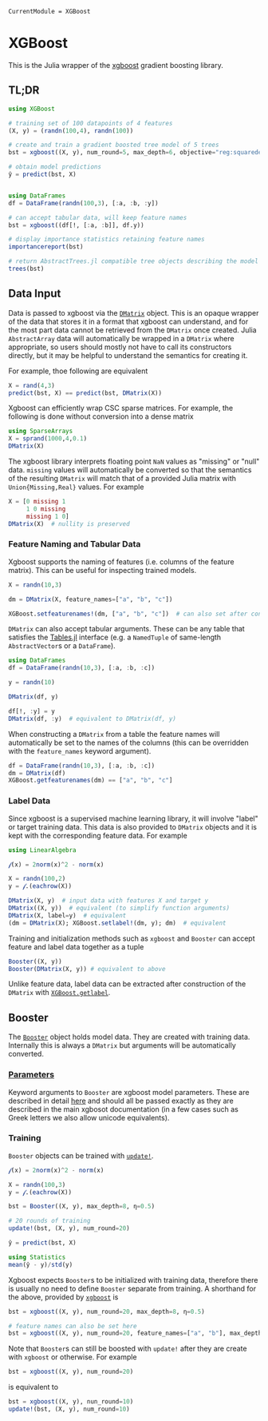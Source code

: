```@meta
CurrentModule = XGBoost
```

# XGBoost

This is the Julia wrapper of the [xgboost](https://xgboost.ai/) gradient boosting
library.

## TL;DR
```julia
using XGBoost

# training set of 100 datapoints of 4 features
(X, y) = (randn(100,4), randn(100))

# create and train a gradient boosted tree model of 5 trees
bst = xgboost((X, y), num_round=5, max_depth=6, objective="reg:squarederror")

# obtain model predictions
ŷ = predict(bst, X)


using DataFrames
df = DataFrame(randn(100,3), [:a, :b, :y])

# can accept tabular data, will keep feature names
bst = xgboost((df[!, [:a, :b]], df.y))

# display importance statistics retaining feature names
importancereport(bst)

# return AbstractTrees.jl compatible tree objects describing the model
trees(bst)
```

## Data Input
Data is passed to xgboost via the [`DMatrix`](@ref) object.  This is an opaque wrapper of the data
that stores it in a format that xgboost can understand, and for the most part data cannot be
retrieved from the `DMatrix` once created.  Julia `AbstractArray` data will automatically be wrapped
in a `DMatrix` where appropriate, so users should mostly not have to call its constructors directly,
but it may be helpful to understand the semantics for creating it.

For example, thoe following are equivalent
```julia
X = rand(4,3)
predict(bst, X) == predict(bst, DMatrix(X))
```

Xgboost can efficiently wrap CSC sparse matrices.  For example, the following is done without
conversion into a dense matrix
```julia
using SparseArrays
X = sprand(1000,4,0.1)
DMatrix(X)
```

The xgboost library interprets floating point `NaN` values as "missing" or "null" data.  `missing`
values will automatically be converted so that the semantics of the resulting `DMatrix` will match
that of a provided Julia matrix with `Union{Missing,Real}` values.  For example
```julia
X = [0 missing 1
     1 0 missing
     missing 1 0]
DMatrix(X)  # nullity is preserved
```

### Feature Naming and Tabular Data
Xgboost supports the naming of features (i.e. columns of the feature matrix).  This can be useful
for inspecting trained models.
```julia
X = randn(10,3)

dm = DMatrix(X, feature_names=["a", "b", "c"])

XGBoost.setfeaturenames!(dm, ["a", "b", "c"])  # can also set after construction
```

`DMatrix` can also accept tabular arguments.  These can be any table that satisfies the
[Tables.jl](https://github.com/JuliaData/Tables.jl) interface (e.g. a `NamedTuple` of same-length
`AbstractVector`s or a `DataFrame`).
```julia
using DataFrames
df = DataFrame(randn(10,3), [:a, :b, :c])

y = randn(10)

DMatrix(df, y)

df[!, :y] = y
DMatrix(df, :y)  # equivalent to DMatrix(df, y)
```

When constructing a `DMatrix` from a table the feature names will automatically be set to the names
of the columns (this can be overridden with the `feature_names` keyword argument).
```julia
df = DataFrame(randn(10,3), [:a, :b, :c])
dm = DMatrix(df)
XGBoost.getfeaturenames(dm) == ["a", "b", "c"]
```

### Label Data
Since xgboost is a supervised machine learning library, it will involve "label" or target training
data.  This data is also provided to `DMatrix` objects and it is kept with the corresponding feature
data.  For example
```julia
using LinearAlgebra

𝒻(x) = 2norm(x)^2 - norm(x)

X = randn(100,2)
y = 𝒻.(eachrow(X))

DMatrix(X, y)  # input data with features X and target y
DMatrix((X, y))  # equivalent (to simplify function arguments)
DMatrix(X, label=y)  # equivalent
(dm = DMatrix(X); XGBoost.setlabel!(dm, y); dm)  # equivalent
```

Training and initialization methods such as `xgboost` and `Booster` can accept feature and label
data together as a tuple
```julia
Booster((X, y))
Booster(DMatrix(X, y)) # equivalent to above
```

Unlike feature data, label data can be extracted after construction of the `DMatrix` with
[`XGBoost.getlabel`](@ref).


## Booster
The [`Booster`](@ref) object holds model data.  They are created with training data.  Internally
this is always a `DMatrix` but arguments will be automatically converted.

### [Parameters](https://xgboost.readthedocs.io/en/stable/parameter.html)
Keyword arguments to `Booster` are xgboost model parameters.  These are described in detail
[here](https://xgboost.readthedocs.io/en/stable/parameter.html) and should all be passed exactly as
they are described in the main xgbosot documentation (in a few cases such as Greek letters we also
allow unicode equivalents).

### Training
`Booster` objects can be trained with [`update!`](@ref).
```julia
𝒻(x) = 2norm(x)^2 - norm(x)

X = randn(100,3)
y = 𝒻.(eachrow(X))

bst = Booster((X, y), max_depth=8, η=0.5)

# 20 rounds of training
update!(bst, (X, y), num_round=20)

ŷ = predict(bst, X)

using Statistics
mean(ŷ - y)/std(y)
```

Xgboost expects `Booster`s to be initialized with training data, therefore there is usually no need
to define `Booster` separate from training.  A shorthand for the above, provided by
[`xgboost`](@ref) is
```julia
bst = xgboost((X, y), num_round=20, max_depth=8, η=0.5)

# feature names can also be set here
bst = xgboost((X, y), num_round=20, feature_names=["a", "b"], max_depth=8, η=0.5)
```

Note that `Booster`s can still be boosted with `update!` after they are create with `xgboost` or
otherwise.  For example
```julia
bst = xgboost((X, y), num_round=20)
```
is equivalent to
```julia
bst = xgboost((X, y), nun_round=10)
update!(bst, (X, y), num_round=10)
```
